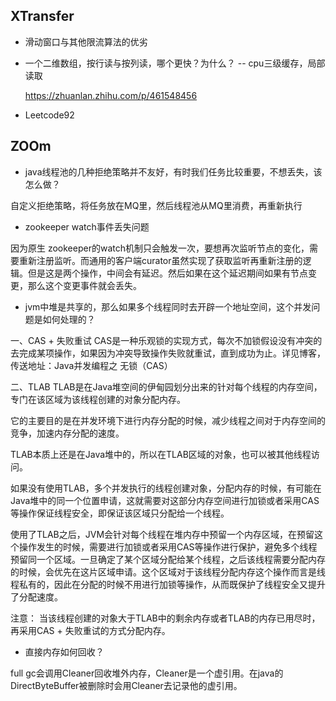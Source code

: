 ## XTransfer

- 滑动窗口与其他限流算法的优劣

- 一个二维数组，按行读与按列读，哪个更快？为什么？ -- cpu三级缓存，局部读取

  https://zhuanlan.zhihu.com/p/461548456

- Leetcode92

## ZOOm

- java线程池的几种拒绝策略并不友好，有时我们任务比较重要，不想丢失，该怎么做？

自定义拒绝策略，将任务放在MQ里，然后线程池从MQ里消费，再重新执行

- zookeeper watch事件丢失问题

因为原生 zookeeper的watch机制只会触发一次，要想再次监听节点的变化，需要重新注册监听。而通用的客户端curator虽然实现了获取监听再重新注册的逻辑。但是这是两个操作，中间会有延迟。然后如果在这个延迟期间如果有节点变更，那么这个变更事件就会丢失。

- jvm中堆是共享的，那么如果多个线程同时去开辟一个地址空间，这个并发问题是如何处理的？

一、CAS + 失败重试
CAS是一种乐观锁的实现方式，每次不加锁假设没有冲突的去完成某项操作，如果因为冲突导致操作失败就重试，直到成功为止。详见博客，传送地址：Java并发编程之 无锁（CAS）

二、TLAB
TLAB是在Java堆空间的伊甸园划分出来的针对每个线程的内存空间，专门在该区域为该线程创建的对象分配内存。

它的主要目的是在并发环境下进行内存分配的时候，减少线程之间对于内存空间的竞争，加速内存分配的速度。

TLAB本质上还是在Java堆中的，所以在TLAB区域的对象，也可以被其他线程访问。

如果没有使用TLAB，多个并发执行的线程创建对象，分配内存的时候，有可能在Java堆中的同一个位置申请，这就需要对这部分内存空间进行加锁或者采用CAS等操作保证线程安全，即保证该区域只分配给一个线程。

使用了TLAB之后，JVM会针对每个线程在堆内存中预留一个内存区域，在预留这个操作发生的时候，需要进行加锁或者采用CAS等操作进行保护，避免多个线程预留同一个区域。一旦确定了某个区域分配给某个线程，之后该线程需要分配内存的时候，会优先在这片区域申请。这个区域对于该线程分配内存这个操作而言是线程私有的，因此在分配的时候不用进行加锁等操作，从而既保护了线程安全又提升了分配速度。

注意： 当该线程创建的对象大于TLAB中的剩余内存或者TLAB的内存已用尽时，再采用CAS + 失败重试的方式分配内存。

- 直接内存如何回收？

full gc会调用Cleaner回收堆外内存，Cleaner是一个虚引用。在java的DirectByteBuffer被删除时会用Cleaner去记录他的虚引用。
